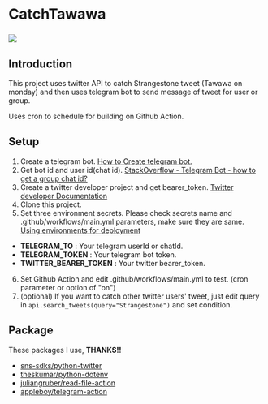 # CatchTawawa

<h3><img  src="https://img.shields.io/github/license/EKOISMYLOVE/CatchTawawa"/></h3>

## Introduction
This project uses twitter API to catch Strangestone tweet (Tawawa on monday) and then uses telegram bot to send message of tweet for user or group.

Uses cron to schedule for building on Github Action.

## Setup
1. Create a telegram bot. [How to Create telegram bot.](https://core.telegram.org/bots#6-botfather)
2. Get bot id and user id(chat id). [StackOverflow - Telegram Bot - how to get a group chat id?](https://stackoverflow.com/questions/32423837/telegram-bot-how-to-get-a-group-chat-id)
3. Create a twitter developer project and get bearer_token. [Twitter developer Documentation](https://developer.twitter.com/en/docs/platform-overview)
4. Clone this project.
5. Set three environment secrets. Please check secrets name and .github/workflows/main.yml parameters, make sure they are same. [Using environments for deployment](https://docs.github.com/en/actions/deployment/targeting-different-environments/using-environments-for-deployment)
* **TELEGRAM_TO** : Your telegram userId or chatId.
* **TELEGRAM_TOKEN** : Your telegram bot token.
* **TWITTER_BEARER_TOKEN** : Your twitter bearer_token.
6. Set Github Action and edit .github/workflows/main.yml to test. (cron parameter or option of "on")
7. (optional) If you want to catch other twitter users' tweet, just edit query in ```api.search_tweets(query="Strangestone")``` and set condition.


## Package
These packages I use, **THANKS!!**

* [sns-sdks/python-twitter](https://github.com/sns-sdks/python-twitter)
* [theskumar/python-dotenv](https://github.com/theskumar/python-dotenv)
* [juliangruber/read-file-action](https://github.com/juliangruber/read-file-action)
* [appleboy/telegram-action](https://github.com/appleboy/telegram-action)
